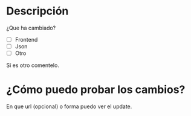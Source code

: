 # Descripción
¿Que ha cambiado?

- [ ] Frontend
- [ ] Json
- [ ] Otro

Sí es otro comentelo.

# ¿Cómo puedo probar los cambios?
En que url (opcional) o forma puedo ver el update.
